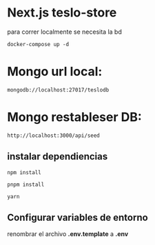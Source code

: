 # Next.js teslo-store

para correr localmente se necesita la bd

```
docker-compose up -d
```

# Mongo url local:

```
mongodb://localhost:27017/teslodb
```

# Mongo restableser DB:

```
http://localhost:3000/api/seed
```

## instalar dependiencias

```
npm install

pnpm install

yarn
```

## Configurar variables de entorno

renombrar el archivo __.env.template__ a __.env__